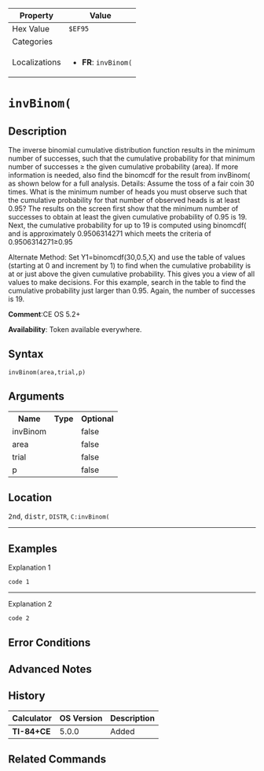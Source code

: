 | Property      | Value |
|---------------|-------|
| Hex Value     | `$EF95`|
| Categories    | <ul></ul> |
| Localizations | <ul><li><b>FR</b>: `invBinom(`</li></ul> |

# `invBinom(`

## Description
The inverse binomial cumulative distribution function results in the minimum number of successes, such that the cumulative probability for that minimum number of successes ≥ the given cumulative probability (area).  If more information is needed, also find the binomcdf for the result from invBinom( as shown below for a full analysis.
Details:
Assume the toss of a fair coin 30 times.  What is the minimum number of heads you must observe such that the cumulative probability for that number of observed heads is at least 0.95?
The results on the screen first show that the minimum number of successes to obtain at least the given cumulative probability of 0.95 is 19.  Next, the cumulative probability for up to 19 is computed using binomcdf( and is approximately 0.9506314271 which meets the criteria of  0.9506314271≥0.95

Alternate Method:
Set Y1=binomcdf(30,0.5,X) and use the table of values (starting at 0 and increment by 1) to find when the cumulative probability is at or just above the given cumulative probability.  This gives you a view of all values to make decisions.  For this example, search in the table to find the cumulative probability just larger than 0.95.  Again, the number of successes is 19.


<b>Comment</b>:CE OS 5.2+

<b>Availability</b>: Token available everywhere.

## Syntax
`invBinom(area,trial,p)`

## Arguments
<table>
<tr><th>Name</th><th>Type</th><th>Optional</th></tr>

<tr><td>invBinom</td><td></td><td>false</td></tr>

<tr><td>area</td><td></td><td>false</td></tr>

<tr><td>trial</td><td></td><td>false</td></tr>

<tr><td>p</td><td></td><td>false</td></tr>

</table>

## Location
<kbd>2nd</kbd>, <kbd>distr</kbd>, `DISTR`, `C:invBinom(`
<hr>

## Examples

Explanation 1
```ti-basic
code 1
```
---
Explanation 2
```ti-basic
code 2
```

## Error Conditions


## Advanced Notes


## History
| Calculator | OS Version | Description |
|------------|------------|-------------|
| <b>TI-84+CE</b> | 5.0.0 | Added

## Related Commands

    
